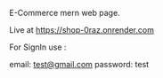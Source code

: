E-Commerce mern web page.

Live at https://shop-0raz.onrender.com

For SignIn use :

email: test@gmail.com
password: test
